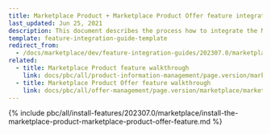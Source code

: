 ```yaml
---
title: Marketplace Product + Marketplace Product Offer feature integration
last_updated: Jun 25, 2021
description: This document describes the process how to integrate the Marketplace Product + Marketplace Product Offer feature into a Spryker project.
template: feature-integration-guide-template
redirect_from:
  - /docs/marketplace/dev/feature-integration-guides/202307.0/marketplace-product-marketplace-product-offer-feature-integration.html
related:
  - title: Marketplace Product feature walkthrough
    link: docs/pbc/all/product-information-management/page.version/marketplace/marketplace-product-feature-overview.html
  - title: Marketplace Product Offer feature walkthrough
    link: docs/pbc/all/offer-management/page.version/marketplace/marketplace-merchant-portal-product-offer-management-feature-overview.html
---
```


{% include pbc/all/install-features/202307.0/marketplace/install-the-marketplace-product-marketplace-product-offer-feature.md %} <!-- To edit, see /_includes/pbc/all/install-features/202307.0/marketplace/install-the-marketplace-product-marketplace-product-offer-feature.md -->
